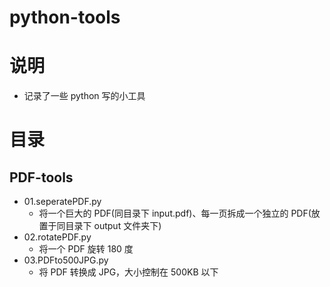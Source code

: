 # python-tools

# 说明

- 记录了一些 python 写的小工具

# 目录

## PDF-tools

- 01.seperatePDF.py
  - 将一个巨大的 PDF(同目录下 input.pdf)、每一页拆成一个独立的 PDF(放置于同目录下 output 文件夹下)
- 02.rotatePDF.py
  - 将一个 PDF 旋转 180 度
- 03.PDFto500JPG.py
  - 将 PDF 转换成 JPG，大小控制在 500KB 以下
